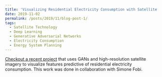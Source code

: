 ```yaml
---
title: 'Visualizing Residential Electricity Consumption with Satellite Imagery and GANs'
date: 2019-11-02
permalink: /posts/2019/11/blog-post-1/
tags:
  - Satellite Technology
  - Deep Learning
  - Generative Adversarial Networks
  - Electricity Consumption
  - Energy System Planning
---
```


[Checkout a recent project](https://medium.com/@tconlon10/visualizing-residential-electricity-consumption-with-satellite-imagery-and-gans-b0bbb0fa39d6) that uses GANs and high-resolution satellite imagery to visualize features predictive of residential electricity consumption. This work was done in collaboration with Simone Fobi.

